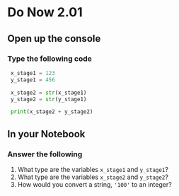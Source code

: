# Do Now 2.01

## Open up the console

### Type the following code

```python
 x_stage1 = 123
 y_stage1 = 456

 x_stage2 = str(x_stage1)
 y_stage2 = str(y_stage1)

 print(x_stage2 + y_stage2)
```

## In your Notebook

### Answer the following

1. What type are the variables `x_stage1` and `y_stage1`?
2. What type are the variables `x_stage2` and `y_stage2`?
3. How would you convert a string, `'100'` to an integer?

